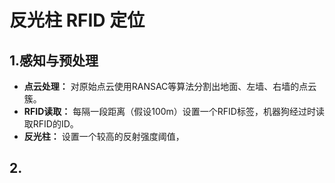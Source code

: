# 反光柱 RFID 定位
## 1.感知与预处理
- **点云处理：** 对原始点云使用RANSAC等算法分割出地面、左墙、右墙的点云簇。
- **RFID读取：** 每隔一段距离（假设100m）设置一个RFID标签，机器狗经过时读取RFID的ID。
- **反光柱：** 设置一个较高的反射强度阈值，

## 2.